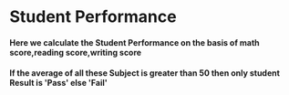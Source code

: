 # Student Performance 
#### Here we calculate the Student Performance on the basis of math score,reading score,writing score
#### If the average of all these Subject is greater than 50 then only student Result is 'Pass' else 'Fail' 